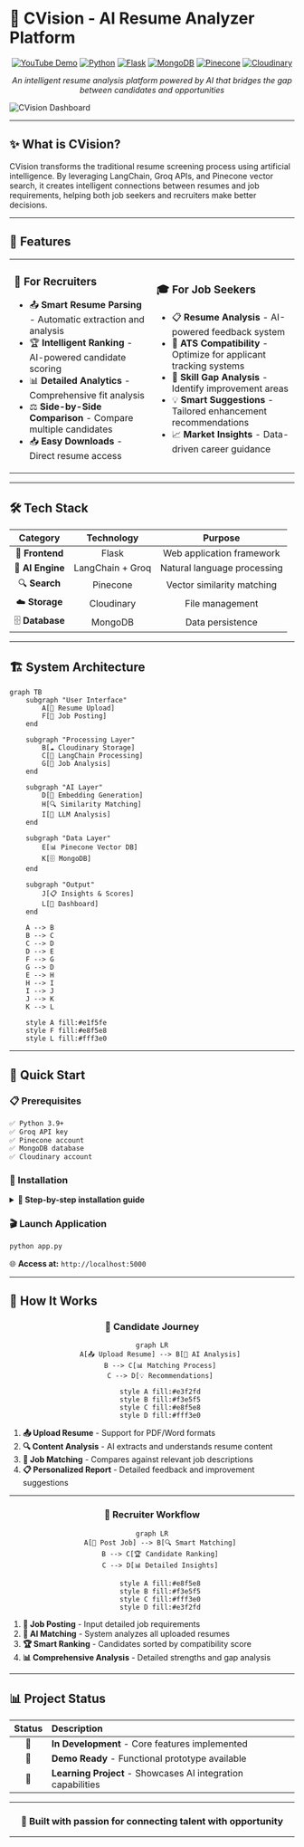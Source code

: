 # 🎯 CVision - AI Resume Analyzer Platform

<div align="center">

[![YouTube Demo](https://img.shields.io/badge/YouTube-FF0000?style=for-the-badge&logo=youtube&logoColor=white)](https://youtu.be/g1Y-4byQIcc)
[![Python](https://img.shields.io/badge/Python-3776AB?style=for-the-badge&logo=python&logoColor=white)]()
[![Flask](https://img.shields.io/badge/Flask-000000?style=for-the-badge&logo=flask&logoColor=white)]()
[![MongoDB](https://img.shields.io/badge/MongoDB-4EA94B?style=for-the-badge&logo=mongodb&logoColor=white)]()
[![Pinecone](https://img.shields.io/badge/Pinecone-000000?style=for-the-badge&logo=pinecone&logoColor=white)]()
[![Cloudinary](https://img.shields.io/badge/Cloudinary-3448C5?style=for-the-badge&logo=cloudinary&logoColor=white)]()

*An intelligent resume analysis platform powered by AI that bridges the gap between candidates and opportunities*

</div>

![CVision Dashboard](https://github.com/user-attachments/assets/765263fc-7514-4380-8534-5f3688bd5735)

---

## ✨ What is CVision?

CVision transforms the traditional resume screening process using artificial intelligence. By leveraging LangChain, Groq APIs, and Pinecone vector search, it creates intelligent connections between resumes and job requirements, helping both job seekers and recruiters make better decisions.

---

## 🚀 Features

<table>
<tr>
<td width="50%">

### 👔 **For Recruiters**
- 📤 **Smart Resume Parsing** - Automatic extraction and analysis
- 🏆 **Intelligent Ranking** - AI-powered candidate scoring
- 📊 **Detailed Analytics** - Comprehensive fit analysis
- ⚖️ **Side-by-Side Comparison** - Compare multiple candidates
- 📥 **Easy Downloads** - Direct resume access

</td>
<td width="50%">

### 🎓 **For Job Seekers**
- 📋 **Resume Analysis** - AI-powered feedback system
- 🤖 **ATS Compatibility** - Optimize for applicant tracking systems
- 🎯 **Skill Gap Analysis** - Identify improvement areas
- 💡 **Smart Suggestions** - Tailored enhancement recommendations
- 📈 **Market Insights** - Data-driven career guidance

</td>
</tr>
</table>

---

## 🛠️ Tech Stack

<div align="center">

| **Category** | **Technology** | **Purpose** |
|:------------:|:--------------:|:-----------:|
| 🎨 **Frontend** | Flask | Web application framework |
| 🤖 **AI Engine** | LangChain + Groq | Natural language processing |
| 🔍 **Search** | Pinecone | Vector similarity matching |
| ☁️ **Storage** | Cloudinary | File management |
| 🗄️ **Database** | MongoDB | Data persistence |

</div>

---

## 🏗️ System Architecture

```mermaid
graph TB
    subgraph "User Interface"
        A[📄 Resume Upload]
        F[📝 Job Posting]
    end
    
    subgraph "Processing Layer"
        B[☁️ Cloudinary Storage]
        C[🔗 LangChain Processing]
        G[🤖 Job Analysis]
    end
    
    subgraph "AI Layer"
        D[🧮 Embedding Generation]
        H[🔍 Similarity Matching]
        I[🧠 LLM Analysis]
    end
    
    subgraph "Data Layer"
        E[📊 Pinecone Vector DB]
        K[🗄️ MongoDB]
    end
    
    subgraph "Output"
        J[📋 Insights & Scores]
        L[📱 Dashboard]
    end
    
    A --> B
    B --> C
    C --> D
    D --> E
    F --> G
    G --> D
    E --> H
    H --> I
    I --> J
    J --> K
    K --> L
    
    style A fill:#e1f5fe
    style F fill:#e8f5e8
    style L fill:#fff3e0
```

---

## 🚀 Quick Start

### 📋 Prerequisites

```bash
✅ Python 3.9+
✅ Groq API key
✅ Pinecone account
✅ MongoDB database
✅ Cloudinary account
```

### 💾 Installation

<details>
<summary><b>🔽 Step-by-step installation guide</b></summary>

#### 1️⃣ **Clone Repository**
```bash
git clone https://github.com/sameeran4218/CVision.git
cd CVision
```

#### 2️⃣ **Setup Environment**
```bash
# Create virtual environment
python -m venv venv

# Activate environment
source venv/bin/activate  # Linux/Mac
# OR
venv\Scripts\activate     # Windows
```

#### 3️⃣ **Install Dependencies**
```bash
pip install -r requirements.txt
```

#### 4️⃣ **Configure Environment**
Create `.env` file:
```env
# AI Configuration
GROQ_API_KEY=your_groq_api_key

# Vector Database
PINECONE_API_KEY=your_pinecone_key
PINECONE_INDEX_NAME=your_index_name

# Database
MONGODB_URI=your_mongodb_connection_string

# File Storage
CLOUDINARY_CLOUD_NAME=your_cloud_name
CLOUDINARY_API_KEY=your_api_key
CLOUDINARY_API_SECRET=your_api_secret
```

</details>

### 🎬 **Launch Application**
```bash
python app.py
```

🌐 **Access at:** `http://localhost:5000`

---

## 🔄 How It Works

<div align="center">

### 👤 **Candidate Journey**

```mermaid
graph LR
    A[📤 Upload Resume] --> B[🤖 AI Analysis]
    B --> C[📊 Matching Process]
    C --> D[💡 Recommendations]
    
    style A fill:#e3f2fd
    style B fill:#f3e5f5
    style C fill:#e8f5e8
    style D fill:#fff3e0
```

</div>

1. **📤 Upload Resume** - Support for PDF/Word formats
2. **🔍 Content Analysis** - AI extracts and understands resume content
3. **🎯 Job Matching** - Compares against relevant job descriptions
4. **📋 Personalized Report** - Detailed feedback and improvement suggestions

---

<div align="center">

### 🏢 **Recruiter Workflow**

```mermaid
graph LR
    A[📝 Post Job] --> B[🔍 Smart Matching]
    B --> C[🏆 Candidate Ranking]
    C --> D[📊 Detailed Insights]
    
    style A fill:#e8f5e8
    style B fill:#f3e5f5
    style C fill:#fff3e0
    style D fill:#e3f2fd
```

</div>

1. **📝 Job Posting** - Input detailed job requirements
2. **🤖 AI Matching** - System analyzes all uploaded resumes
3. **🏆 Smart Ranking** - Candidates sorted by compatibility score
4. **📊 Comprehensive Analysis** - Detailed strengths and gap analysis

---

## 📊 Project Status

<div align="center">

| Status | Description |
|:------:|:------------|
| 🚧 | **In Development** - Core features implemented |
| 🧪 | **Demo Ready** - Functional prototype available |
| 🎯 | **Learning Project** - Showcases AI integration capabilities |

</div>

---

<div align="center">

### 🌟 **Built with passion for connecting talent with opportunity**

---

</div>
